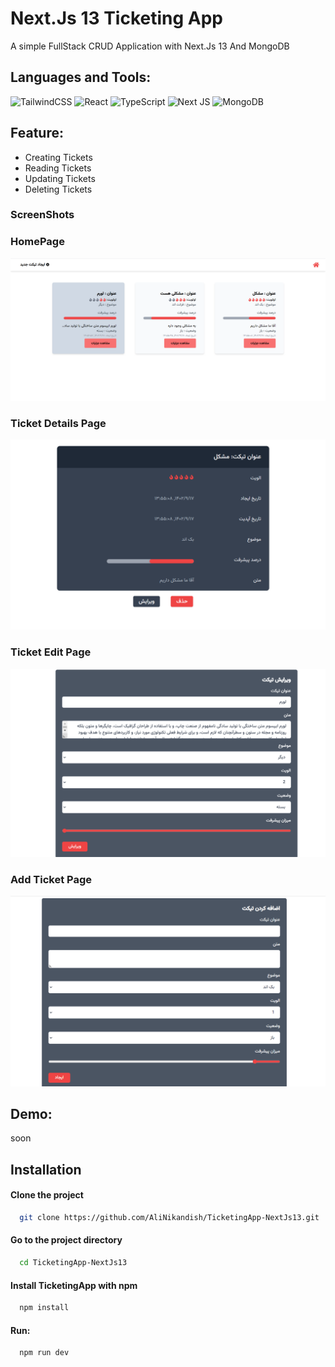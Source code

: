 # Next.Js 13 Ticketing App
 A simple FullStack CRUD Application with Next.Js 13 And MongoDB

 ## Languages and Tools:
![TailwindCSS](https://img.shields.io/badge/tailwindcss-%2338B2AC.svg?style=for-the-badge&logo=tailwind-css&logoColor=white)
![React](https://img.shields.io/badge/react-%2320232a.svg?style=for-the-badge&logo=react&logoColor=%2361DAFB)
![TypeScript](https://img.shields.io/badge/typescript-%23007ACC.svg?style=for-the-badge&logo=typescript&logoColor=white)
![Next JS](https://img.shields.io/badge/Next-black?style=for-the-badge&logo=next.js&logoColor=white)
![MongoDB](https://img.shields.io/badge/MongoDB-%234ea94b.svg?style=for-the-badge&logo=mongodb&logoColor=white)

## Feature:
- Creating Tickets 
- Reading Tickets
- Updating Tickets
- Deleting Tickets

### ScreenShots

### HomePage
<img src="https://raw.githubusercontent.com/AliNikandish/TicketingApp-NextJs13/main/ScreenShots/Screenshot-1.png"/>

### Ticket Details Page
<img src="https://raw.githubusercontent.com/AliNikandish/TicketingApp-NextJs13/main/ScreenShots/Screenshot-2.png"/>

### Ticket Edit Page
<img src="https://raw.githubusercontent.com/AliNikandish/TicketingApp-NextJs13/main/ScreenShots/Screenshot-3.png"/>

### Add Ticket Page
<img src="https://raw.githubusercontent.com/AliNikandish/TicketingApp-NextJs13/main/ScreenShots/Screenshot-4.png"/>



## Demo:
soon


## Installation

#### Clone the project

```bash
  git clone https://github.com/AliNikandish/TicketingApp-NextJs13.git
```

#### Go to the project directory

```bash
  cd TicketingApp-NextJs13
```

#### Install TicketingApp with npm

```bash
  npm install
```
#### Run:
```bash
  npm run dev
```


